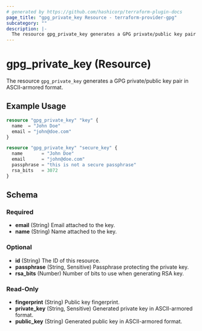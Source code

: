 ```yaml
---
# generated by https://github.com/hashicorp/terraform-plugin-docs
page_title: "gpg_private_key Resource - terraform-provider-gpg"
subcategory: ""
description: |-
  The resource gpg_private_key generates a GPG private/public key pair in ASCII-armored format.
---
```


# gpg_private_key (Resource)

The resource `gpg_private_key` generates a GPG private/public key pair in ASCII-armored format.

## Example Usage

```terraform
resource "gpg_private_key" "key" {
  name  = "John Doe"
  email = "john@doe.com"
}

resource "gpg_private_key" "secure_key" {
  name       = "John Doe"
  email      = "john@doe.com"
  passphrase = "this is not a secure passphrase"
  rsa_bits   = 3072
}
```

<!-- schema generated by tfplugindocs -->
## Schema

### Required

- **email** (String) Email attached to the key.
- **name** (String) Name attached to the key.

### Optional

- **id** (String) The ID of this resource.
- **passphrase** (String, Sensitive) Passphrase protecting the private key.
- **rsa_bits** (Number) Number of bits to use when generating RSA key.

### Read-Only

- **fingerprint** (String) Public key fingerprint.
- **private_key** (String, Sensitive) Generated private key in ASCII-armored format.
- **public_key** (String) Generated public key in ASCII-armored format.



